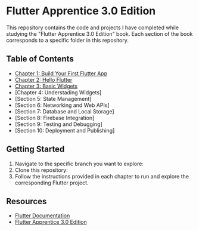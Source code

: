 # Flutter Apprentice 3.0 Edition

This repository contains the code and projects I have completed while studying the "Flutter Apprentice 3.0 Edition" book. Each section of the book corresponds to a specific folder in this repository.

## Table of Contents

- [Chapter 1: Build Your First Flutter App](https://github.com/doanthekhoinguyen/Flutter-Tutorials/tree/Chapter1-HelloFlutter)
- [Chapter 2: Hello Flutter](https://github.com/doanthekhoinguyen/Flutter-Tutorials/tree/Chapter1-HelloFlutter)
- [Chapter 3: Basic Widgets](https://github.com/doanthekhoinguyen/Flutter-Tutorials/tree/Chapter3-BasicWidget)
- [Chapter 4: Understading Widgets]
- [Section 5: State Management]
- [Section 6: Networking and Web APIs]
- [Section 7: Database and Local Storage]
- [Section 8: Firebase Integration]
- [Section 9: Testing and Debugging]
- [Section 10: Deployment and Publishing]

## Getting Started

1. Navigate to the specific branch you want to explore:
2. Clone this repository:
3. Follow the instructions provided in each  chapter to run and explore the corresponding Flutter project.

## Resources

- [Flutter Documentation](https://flutter.dev/docs)
- [Flutter Apprentice 3.0 Edition](https://www.raywenderlich.com/books/flutter-apprentice/v3.0)



